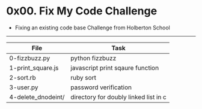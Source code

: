 # 0x00. Fix My Code Challenge

* Fixing an existing code base Challenge from Holberton School

---
File | Task
---|---
0-fizzbuzz.py | python fizzbuzz
1-print_square.js | javascript print sqaure function
2-sort.rb | ruby sort
3-user.py | password verification
4-delete_dnodeint/ | directory for doubly linked list in c

